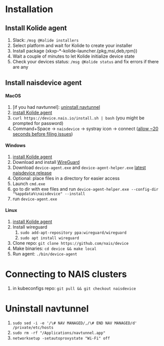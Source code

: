# Installation

## Install Kolide agent
1. Slack: `/msg @Kolide installers`
2. Select platform and wait for Kolide to create your installer
3. Install package (xkxp-\*-kolide-launcher.{pkg,msi,deb,rpm})
4. Wait a couple of minutes to let Kolide initialize device state
5. Check your devices status: `/msg @Kolide status` and fix errors if there are any

## Install naisdevice agent
#### MacOS 
1. [if you had navtunnel]: [uninstall navtunnel](#uninstall-navtunnel)
2. [install Kolide agent](#install-kolide-agent)
3. `curl https://device.nais.io/install.sh | bash` (you might be prompted for password)
4. Command+Space -> `naisdevice` -> systray icon -> connect ([allow ~20 seconds before filing issues](https://github.com/nais/device/issues/38))

#### Windows
1. [install Kolide agent](#install-kolide-agent)
2. Download and install [WireGuard](https://www.wireguard.com/install/)
3. Download `device-agent.exe` and `device-agent-helper.exe` [latest naisdevice release](https://github.com/nais/device/releases/latest)
4. Optional: place files in a directory for easier access
5. Launch `cmd.exe`
6. go to dir with exe files and run `device-agent-helper.exe --config-dir "%appdata%\naisdevice" --install`
7. run `device-agent.exe`

#### Linux
1. [install Kolide agent](#install-kolide-agent)
2. Install wireguard
	1. `sudo add-apt-repository ppa:wireguard/wireguard`
	2. `sudo apt install wireguard`
3. Clone repo: `git clone https://github.com/nais/device`
4. Make binaries: `cd device && make local`
5. Run agent: `./bin/device-agent`

# Connecting to NAIS clusters
1. in kubeconfigs repo: `git pull && git checkout naisdevice`

# Uninstall navtunnel
1. `sudo sed -i -e '/\# NAV MANAGED/,/\# END NAV MANAGED/d' /private/etc/hosts`
2. `sudo rm -rf "/Applications/navtunnel.app"`
3. `networksetup -setautoproxystate "Wi-Fi" off`
